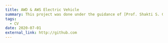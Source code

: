 ```yaml
---
title: AWD & AWS Electric Vehicle
summary: This project was done under the guidance of [Prof. Shakti S. Gupta](http://home.iitk.ac.in/~ssgupta/) and [Prof. Ramprasad Potluri](http://home.iitk.ac.in/~potluri/) as a Student Research Associate, IIT Kanpur. The project was funded by the Department of Science and Technology (DST), Government of India.
tags:
  - CV
date: 2020-07-01
external_link: http://github.com
---
```

